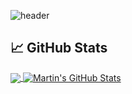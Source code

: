 ![header](https://raw.githubusercontent.com/RE093/RE093/master/Car.gif)

## &#x1f4c8; GitHub Stats

<a href="https://github.com/RE093/RE093">
  <img align="center" src="https://github-readme-stats.vercel.app/api/top-langs/?username=RE093&hide=java,html&title_color=ffffff&text_color=c9cacc&icon_color=2bbc8a&bg_color=1d1f21" />
</a>
<a href="https://github.com/RE093/RE093">
  <img align="center" src="https://github-readme-stats.vercel.app/api?username=RE093&show_icons=true&line_height=27&count_private=true&title_color=ffffff&text_color=c9cacc&icon_color=2bbc8a&bg_color=1d1f21" alt="Martin's GitHub Stats" />
</a>
